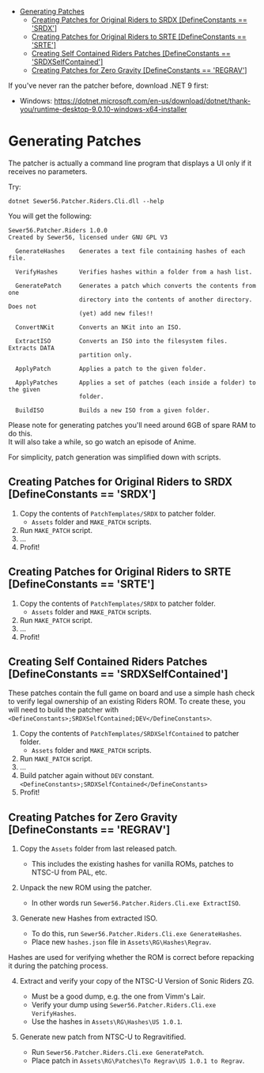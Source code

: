 - [Generating Patches](#generating-patches)
  - [Creating Patches for Original Riders to SRDX \[DefineConstants == 'SRDX'\]](#creating-patches-for-original-riders-to-srdx-defineconstants--srdx)
  - [Creating Patches for Original Riders to SRTE \[DefineConstants == 'SRTE'\]](#creating-patches-for-original-riders-to-srte-defineconstants--srte)
  - [Creating Self Contained Riders Patches \[DefineConstants == 'SRDXSelfContained'\]](#creating-self-contained-riders-patches-defineconstants--srdxselfcontained)
  - [Creating Patches for Zero Gravity \[DefineConstants == 'REGRAV'\]](#creating-patches-for-zero-gravity-defineconstants--regrav)

If you've never ran the patcher before, download .NET 9 first:

- Windows: https://dotnet.microsoft.com/en-us/download/dotnet/thank-you/runtime-desktop-9.0.10-windows-x64-installer

# Generating Patches

The patcher is actually a command line program that displays a UI only if it receives no parameters.

Try:
```
dotnet Sewer56.Patcher.Riders.Cli.dll --help
```

You will get the following:
```
Sewer56.Patcher.Riders 1.0.0
Created by Sewer56, licensed under GNU GPL V3

  GenerateHashes    Generates a text file containing hashes of each file.

  VerifyHashes      Verifies hashes within a folder from a hash list.

  GeneratePatch     Generates a patch which converts the contents from one
                    directory into the contents of another directory. Does not
                    (yet) add new files!!

  ConvertNKit       Converts an NKit into an ISO.

  ExtractISO        Converts an ISO into the filesystem files. Extracts DATA
                    partition only.

  ApplyPatch        Applies a patch to the given folder.

  ApplyPatches      Applies a set of patches (each inside a folder) to the given
                    folder.

  BuildISO          Builds a new ISO from a given folder.
```

Please note for generating patches you'll need around 6GB of spare RAM to do this.  
It will also take a while, so go watch an episode of Anime.  

For simplicity, patch generation was simplified down with scripts.

## Creating Patches for Original Riders to SRDX [DefineConstants == 'SRDX']

1. Copy the contents of `PatchTemplates/SRDX` to patcher folder. 
   - `Assets` folder and `MAKE_PATCH` scripts.
2. Run `MAKE_PATCH` script.
3. ...
4. Profit!

## Creating Patches for Original Riders to SRTE [DefineConstants == 'SRTE']

1. Copy the contents of `PatchTemplates/SRDX` to patcher folder. 
   - `Assets` folder and `MAKE_PATCH` scripts.
2. Run `MAKE_PATCH` script.
3. ...
4. Profit!

## Creating Self Contained Riders Patches [DefineConstants == 'SRDXSelfContained']

These patches contain the full game on board and use a simple hash check to verify legal ownership of an existing Riders ROM.
To create these, you will need to build the patcher with `<DefineConstants>;SRDXSelfContained;DEV</DefineConstants>`.

1. Copy the contents of `PatchTemplates/SRDXSelfContained` to patcher folder.
   - `Assets` folder and `MAKE_PATCH` scripts.
2. Run `MAKE_PATCH` script.
3. ...
4. Build patcher again without `DEV` constant. `<DefineConstants>;SRDXSelfContained</DefineConstants>`
5. Profit!

## Creating Patches for Zero Gravity [DefineConstants == 'REGRAV']

1. Copy the `Assets` folder from last released patch.  
   - This includes the existing hashes for vanilla ROMs, patches to NTSC-U from PAL, etc.  

2. Unpack the new ROM using the patcher.  
   - In other words run `Sewer56.Patcher.Riders.Cli.exe ExtractISO`.  

3. Generate new Hashes from extracted ISO.  

   - To do this, run `Sewer56.Patcher.Riders.Cli.exe GenerateHashes`.  
   - Place new `hashes.json` file in `Assets\RG\Hashes\Regrav`.  

Hashes are used for verifying whether the ROM is correct before repacking it during the patching process.

4. Extract and verify your copy of the NTSC-U Version of Sonic Riders ZG.  

   - Must be a good dump, e.g. the one from Vimm's Lair.  
   - Verify your dump using `Sewer56.Patcher.Riders.Cli.exe VerifyHashes`.  
   - Use the hashes in `Assets\RG\Hashes\US 1.0.1`.  

5. Generate new patch from NTSC-U to Regravitified.  

   - Run `Sewer56.Patcher.Riders.Cli.exe GeneratePatch`.  
   - Place patch in `Assets\RG\Patches\To Regrav\US 1.0.1 to Regrav`.  
